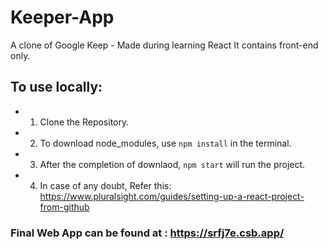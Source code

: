 # Keeper-App
A clone of Google Keep - Made during learning React
It contains front-end only.


## To use locally:
  - 1. Clone the Repository.
  - 2. To download node_modules, use ```npm install``` in the terminal.
  - 3. After the completion of downlaod, ```npm start``` will run the project. 
  - 4. In case of any doubt, Refer this: https://www.pluralsight.com/guides/setting-up-a-react-project-from-github 


### Final Web App can be found at : https://srfj7e.csb.app/
